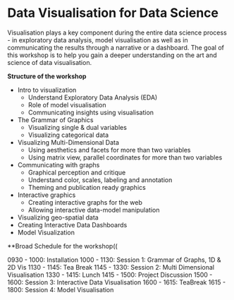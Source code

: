 # Data Visualisation for Data Science

Visualisation plays a key component during the entire data science process - in exploratory data analysis, model visualisation as well as in communicating the results through a narrative or a dashboard. The goal of this workshop is to help you gain a deeper understanding on the art and science of data visualisation.

**Structure of the workshop**

- Intro to visualization
  - Understand Exploratory Data Analysis (EDA)
  - Role of model visualisation 
  - Communicating insights using visualisation
- The Grammar of Graphics
  - Visualizing single & dual variables
  - Visualizing categorical data
- Visualizing Multi-Dimensional Data
  - Using aesthetics and facets for more than two variables
  - Using matrix view, parallel coordinates for more than two variables
- Communicating with graphs
  - Graphical perception and critique
  - Understand color, scales, labeling and annotation
  - Theming and publication ready graphics
- Interactive graphics
  - Creating interactive graphs for the web
  - Allowing interactive data-model manipulation
- Visualizing geo-spatial data
- Creating Interactive Data Dashboards
- Model Visualization

**Broad Schedule for the workshop((

0930 - 1000: Installation
1000 - 1130: Session 1: Grammar of Graphs, 1D & 2D Vis
1130 - 1145: Tea Break
1145 - 1330: Session 2: Multi Dimensional Visualisation
1330 - 1415: Lunch
1415 - 1500: Project Discussion
1500 - 1600: Session 3: Interactive Data Visualisation
1600 - 1615: TeaBreak
1615 - 1800: Session 4: Model Visualisation
